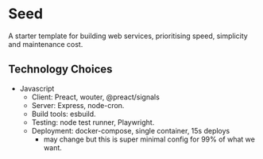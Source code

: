 # Seed

A starter template for building web services, prioritising speed,
simplicity and maintenance cost.

## Technology Choices

- Javascript
  - Client: Preact, wouter, @preact/signals
  - Server: Express, node-cron.
  - Build tools: esbuild.
  - Testing: node test runner, Playwright.
  - Deployment: docker-compose, single container, 15s deploys
    - may change but this is super minimal config for 99% of what
      we want.
